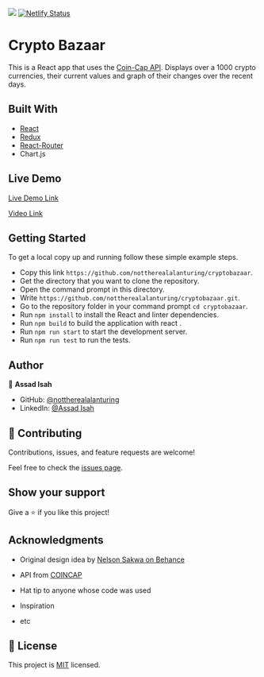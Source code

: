 ![](https://img.shields.io/badge/Microverse-blueviolet)
[![Netlify Status](https://api.netlify.com/api/v1/badges/e0f14414-e46b-4264-85f4-02a55abbb7e4/deploy-status)](https://app.netlify.com/sites/remarkable-cupcake-36a101/deploys)

# Crypto Bazaar

This is a React app that uses the [Coin-Cap API](https://docs.coincap.io/). Displays over a 1000 crypto currencies, their current values and graph of their changes over the recent days.

## Built With

- [React](https://reactjs.org/)
- [Redux](https://redux.js.org/)
- [React-Router](https://reactrouter.com/)
- Chart.js

## Live Demo

[Live Demo Link](https://cryptobazaar.netlify.app/)

[Video Link](https://www.loom.com/share/9e07e371a57d400a9ed1025941e8abff)

## Getting Started

To get a local copy up and running follow these simple example steps.

- Copy this link `https://github.com/nottherealalanturing/cryptobazaar`.
- Get the directory that you want to clone the repository.
- Open the command prompt in this directory.
- Write `https://github.com/nottherealalanturing/cryptobazaar.git`.
- Go to the repository folder in your command prompt `cd cryptobazaar`.
- Run `npm install` to install the React and linter dependencies.
- Run `npm build` to build the application with react .
- Run `npm run start` to start the development server.
- Run `npm run test` to run the tests.

## Author

👤 **Assad Isah**

- GitHub: [@nottherealalanturing](https://github.com/nottherealalanturing)
- LinkedIn: [@Assad Isah](https://www.linkedin.com/in/assadisah)

## 🤝 Contributing

Contributions, issues, and feature requests are welcome!

Feel free to check the [issues page](../../issues/).

## Show your support

Give a ⭐️ if you like this project!

## Acknowledgments

- Original design idea by [Nelson Sakwa on Behance](<https://www.behance.net/gallery/31579789/Ballhead-App-(Free-PSDs)>)
- API from [COINCAP](https://docs.coincap.io/)

- Hat tip to anyone whose code was used
- Inspiration
- etc

## 📝 License

This project is [MIT](./MIT.md) licensed.
